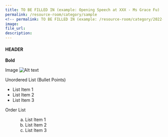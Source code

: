 ```yaml
---  
title: TO BE FILLED IN (example: Opening Speech at XXX - Ms Grace Fu)
permalink: /resource-room/category/sample
<!-- permalink: TO BE FILLED IN (example: /resource-room/category/2022-01-01-speech-at-XXX) -->
image:  
file_url:  
description:  
---  
```


#### HEADER

**Bold**

Image
![Alt text](img.jpg)

Unordered List (Bullet Points)
<ul>
<li>List Item 1</li>
<li>List Item 2</li>
<li>List Item 3</li>
</ul>

Order List
<ol style="list-style-type: lower-alpha; margin-left: 40px">
<li>List Item 1</li>
<li>List Item 2</li>
<li>List Item 3</li>
</ol>
